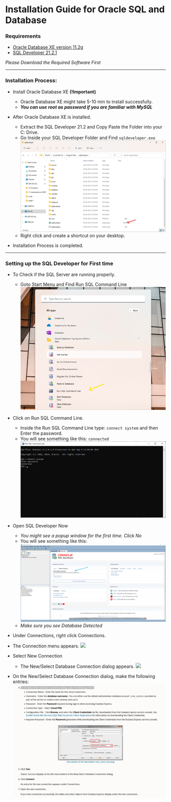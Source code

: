 # Installation Guide for Oracle SQL and Database

### Requirements
   - [Oracle Database XE version 11.2g](https://drive.google.com/drive/folders/1Dwo6LOKeNsdowa3E4Rxl67054u37qVkk?usp=sharing)
   - [SQL Developer 21.2.1](https://drive.google.com/file/d/19_jrK8aM6s9L8V_QqnLiw4HY3PtJ1Yrn/view?usp=sharing)

*Please Download the Required Software First*

---

### Installation Process:
- Install Oracle Database XE **(!Important)**
  - Oracle Database XE might take 5-10 min to install successfully.
  - ***You can use root as password if you are familiar with MySQL***

- After Oracle Database XE is installed.
  - Extract the SQL Developer 21.2 and Copy Paste the Folder into your C: Drive.
  - Go Inside your SQL Developer Folder and Find ```sqldeveloper.exe``` <img src="sql-dev.png">
  - Right click and create a shortcut on your desktop.

- Installation Process is completed.

---

### Setting up the SQL Developer for First time

- To Check if the SQL Server are running properly.
  - Goto Start Menu and Find Run SQL Command Line <img src="start-menu.png">

- Click on Run SQL Command Line.
  - Inside the Run SQL Command Line type:
    ```connect system``` and then Enter the password.
  - You will see something like this: ```connected```
    <img src="connected.png">

- Open SQL Developer Now
  - *You might see a popup window for the first time. Click No*
  - You will see something like this: <img src="check.png">
  - *Make sure you see Database Detected*

- Under Connections, right click Connections.
 - The Connection menu appears. <img src="https://docs.oracle.com/en/cloud/paas/exadata-express-cloud/csdbp/img/sqldev_conn.png">

- Select New Connection
  - The New/Select Database Connection dialog appears. <img src="https://docs.oracle.com/en/cloud/paas/exadata-express-cloud/csdbp/img/new_connection.png">

- On the New/Select Database Connection dialog, make the following entries:
  <img src="follow.png">